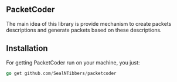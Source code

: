 ## PacketCoder
The main idea of this library is provide mechanism to create packets descriptions and generate packets based on these descriptions.

## Installation
For getting PacketCoder run on your machine, you just:
```go
go get github.com/SealNTibbers/packetcoder
```
